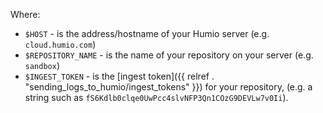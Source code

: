 Where:

* `$HOST` - is the address/hostname of your Humio server (e.g. `cloud.humio.com`)
* `$REPOSITORY_NAME` - is the name of your repository on your server (e.g. `sandbox`)
* `$INGEST_TOKEN` - is the [ingest token]({{ relref . "sending_logs_to_humio/ingest_tokens" }}) for your repository, (e.g. a string such as `fS6Kdlb0clqe0UwPcc4slvNFP3Qn1COzG9DEVLw7v0Ii`).
